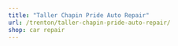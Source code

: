 ```yaml
---
title: "Taller Chapin Pride Auto Repair"
url: /trenton/taller-chapin-pride-auto-repair/
shop: car repair
---
```

